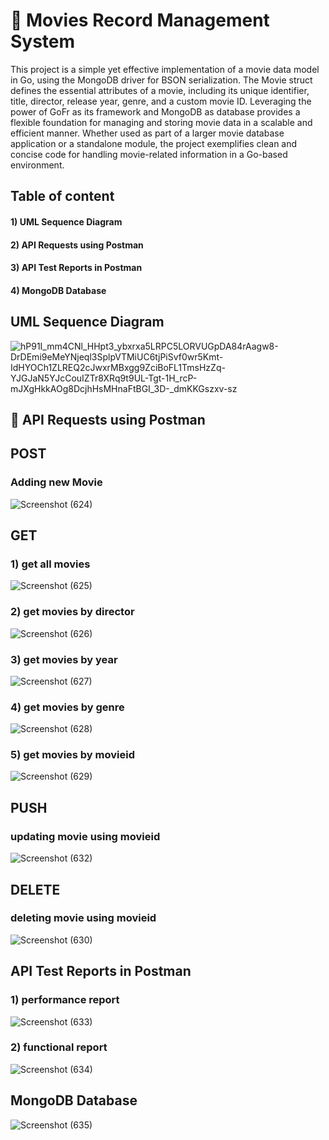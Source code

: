 # 🎥 Movies Record Management System
This project is a simple yet effective implementation of a movie data model in Go, using the MongoDB driver for BSON serialization. The Movie struct defines the essential attributes of a movie, including its unique identifier, title, director, release year, genre, and a custom movie ID. Leveraging the power of GoFr as its framework and MongoDB as database provides a flexible foundation for managing and storing movie data in a scalable and efficient manner. Whether used as part of a larger movie database application or a standalone module, the project exemplifies clean and concise code for handling movie-related information in a Go-based environment.

## Table of content

#### 1) UML Sequence Diagram
#### 2) API Requests using Postman 
#### 3) API Test Reports in Postman
#### 4) MongoDB Database

## UML Sequence Diagram
![hP91I_mm4CNl_HHpt3_ybxrxa5LRPC5LORVUGpDA84rAagw8-DrDEmi9eMeYNjeql3SplpVTMiUC6tjPiSvf0wr5Kmt-IdHYOCh1ZLREQ2cJwxrMBxgg9ZciBoFL1TmsHzZq-YJGJaN5YJcCouIZTr8XRq9t9UL-Tgt-1H_rcP-mJXgHkkAOg8DcjhHsMHnaFtBGI_3D-_dmKKGszxv-sz](https://github.com/avgAnimeOtaku/gofr-RestAPI/assets/54050376/522af2de-e794-4bc7-b5ec-c0188a995467)

## 🔗 API Requests using Postman

## POST

### Adding new Movie
![Screenshot (624)](https://github.com/avgAnimeOtaku/gofr-RestAPI/assets/54050376/ab8c0a95-fddb-45a0-b59d-56cacc310f35)

## GET

### 1) get all movies
![Screenshot (625)](https://github.com/avgAnimeOtaku/gofr-RestAPI/assets/54050376/f51eb4b9-e0f8-47d6-8709-d8c37ac87816)

### 2) get movies by director
![Screenshot (626)](https://github.com/avgAnimeOtaku/gofr-RestAPI/assets/54050376/fd915aaf-ac5a-4332-8662-13271250efef)

### 3) get movies by year
![Screenshot (627)](https://github.com/avgAnimeOtaku/gofr-RestAPI/assets/54050376/2f958a15-c793-4201-a362-7c680f107376)

### 4) get movies by genre
![Screenshot (628)](https://github.com/avgAnimeOtaku/gofr-RestAPI/assets/54050376/6b94ee12-dc0a-45d4-86bc-1ba9ba72cb0f)

### 5) get movies by movieid
![Screenshot (629)](https://github.com/avgAnimeOtaku/gofr-RestAPI/assets/54050376/5a9c0ed6-180b-4a9d-a9b4-708ef6e0d886)

## PUSH

### updating movie using movieid
![Screenshot (632)](https://github.com/avgAnimeOtaku/gofr-RestAPI/assets/54050376/3ad5dce3-dbe9-4193-8e1d-e0c79f7886eb)

## DELETE

### deleting movie using movieid
![Screenshot (630)](https://github.com/avgAnimeOtaku/gofr-RestAPI/assets/54050376/43456997-b047-40f5-9c98-ed21f0dbe729)

## API Test Reports in Postman

### 1) performance report
![Screenshot (633)](https://github.com/avgAnimeOtaku/gofr-RestAPI/assets/54050376/e871853e-9dd5-4a9a-b3d8-e3354e716f68)

### 2) functional report
![Screenshot (634)](https://github.com/avgAnimeOtaku/gofr-RestAPI/assets/54050376/f4d450ad-516f-4377-9ce4-3f3d806c4541)

## MongoDB Database
![Screenshot (635)](https://github.com/avgAnimeOtaku/gofr-RestAPI/assets/54050376/b3b8788d-96f5-495a-8301-f91fe364ac22)


